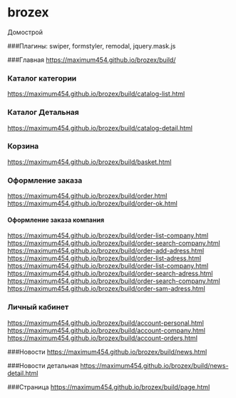 # brozex
Домострой


###Плагины:
swiper, formstyler, remodal, jquery.mask.js


###Главная
https://maximum454.github.io/brozex/build/


### Каталог категории
https://maximum454.github.io/brozex/build/catalog-list.html

### Каталог Детальная
https://maximum454.github.io/brozex/build/catalog-detail.html

### Корзина
https://maximum454.github.io/brozex/build/basket.html

### Оформление заказа
https://maximum454.github.io/brozex/build/order.html
https://maximum454.github.io/brozex/build/order-ok.html


#### Оформление заказа компания
https://maximum454.github.io/brozex/build/order-list-company.html
https://maximum454.github.io/brozex/build/order-search-company.html
https://maximum454.github.io/brozex/build/order-add-adress.html
https://maximum454.github.io/brozex/build/order-list-adress.html
https://maximum454.github.io/brozex/build/order-list-company.html
https://maximum454.github.io/brozex/build/order-search-adress.html
https://maximum454.github.io/brozex/build/order-search-company.html
https://maximum454.github.io/brozex/build/order-sam-adress.html


### Личный кабинет
https://maximum454.github.io/brozex/build/account-personal.html
https://maximum454.github.io/brozex/build/account-company.html
https://maximum454.github.io/brozex/build/account-orders.html

###Новости
https://maximum454.github.io/brozex/build/news.html


###Новости детальная 
https://maximum454.github.io/brozex/build/news-detail.html


###Страница
https://maximum454.github.io/brozex/build/page.html







